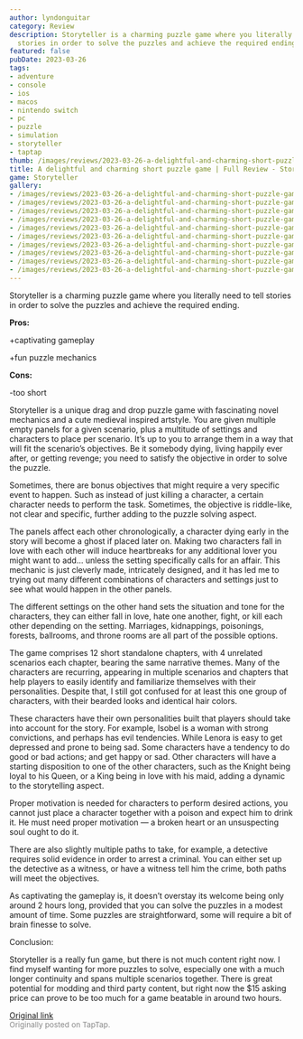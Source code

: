 ```yaml
---
author: lyndonguitar
category: Review
description: Storyteller is a charming puzzle game where you literally need to tell
  stories in order to solve the puzzles and achieve the required ending.
featured: false
pubDate: 2023-03-26
tags:
- adventure
- console
- ios
- macos
- nintendo switch
- pc
- puzzle
- simulation
- storyteller
- taptap
thumb: /images/reviews/2023-03-26-a-delightful-and-charming-short-puzzle-game--full-review---storyteller-0.avif
title: A delightful and charming short puzzle game | Full Review - Storyteller
game: Storyteller
gallery:
- /images/reviews/2023-03-26-a-delightful-and-charming-short-puzzle-game--full-review---storyteller-0.avif
- /images/reviews/2023-03-26-a-delightful-and-charming-short-puzzle-game--full-review---storyteller-1.avif
- /images/reviews/2023-03-26-a-delightful-and-charming-short-puzzle-game--full-review---storyteller-2.avif
- /images/reviews/2023-03-26-a-delightful-and-charming-short-puzzle-game--full-review---storyteller-3.avif
- /images/reviews/2023-03-26-a-delightful-and-charming-short-puzzle-game--full-review---storyteller-4.avif
- /images/reviews/2023-03-26-a-delightful-and-charming-short-puzzle-game--full-review---storyteller-5.avif
- /images/reviews/2023-03-26-a-delightful-and-charming-short-puzzle-game--full-review---storyteller-6.avif
- /images/reviews/2023-03-26-a-delightful-and-charming-short-puzzle-game--full-review---storyteller-7.avif
- /images/reviews/2023-03-26-a-delightful-and-charming-short-puzzle-game--full-review---storyteller-8.avif
- /images/reviews/2023-03-26-a-delightful-and-charming-short-puzzle-game--full-review---storyteller-9.avif
---
```

Storyteller is a charming puzzle game where you literally need to tell stories in order to solve the puzzles and achieve the required ending.


**Pros:**


+captivating gameplay

+fun puzzle mechanics


**Cons:**


-too short

Storyteller is a unique drag and drop puzzle game with fascinating novel mechanics and a cute medieval inspired artstyle. You are given multiple empty panels for a given scenario, plus a multitude of settings and characters to place per scenario. It’s up to you to arrange them in a way that will fit the scenario’s objectives. Be it somebody dying, living happily ever after, or getting revenge; you need to satisfy the objective in order to solve the puzzle.

Sometimes, there are bonus objectives that might require a very specific event to happen. Such as instead of just killing a character, a certain character needs to perform the task. Sometimes, the objective is riddle-like, not clear and specific, further adding to the puzzle solving aspect.

The panels affect each other chronologically, a character dying early in the story will become a ghost if placed later on. Making two characters fall in love with each other will induce heartbreaks for any additional lover you might want to add… unless the setting specifically calls for an affair. This mechanic is just cleverly made, intricately designed, and it has led me to trying out many different combinations of characters and settings just to see what would happen in the other panels.

The different settings on the other hand sets the situation and tone for the characters, they can either fall in love, hate one another, fight, or kill each other depending on the setting. Marriages, kidnappings, poisonings, forests, ballrooms, and throne rooms are all part of the possible options.

The game comprises 12 short standalone chapters, with 4 unrelated scenarios each chapter, bearing the same narrative themes. Many of the characters are recurring, appearing in multiple scenarios and chapters that help players to easily identify and familiarize themselves with their personalities. Despite that, I still got confused for at least this one group of characters, with their bearded looks and identical hair colors.

These characters have their own personalities built that players should take into account for the story. For example, Isobel is a woman with strong convictions, and perhaps has evil tendencies. While Lenora is easy to get depressed and prone to being sad. Some characters have a tendency to do good or bad actions; and get happy or sad. Other characters will have a starting disposition to one of the other characters, such as the Knight being loyal to his Queen, or a King being in love with his maid, adding a dynamic to the storytelling aspect.

Proper motivation is needed for characters to perform desired actions, you cannot just place a character together with a poison and expect him to drink it. He must need proper motivation — a broken heart or an unsuspecting soul ought to do it.

There are also slightly multiple paths to take, for example, a detective requires solid evidence in order to arrest a criminal. You can either set up the detective as a witness, or have a witness tell him the crime, both paths will meet the objectives.

As captivating the gameplay is, it doesn’t overstay its welcome being only around 2 hours long, provided that you can solve the puzzles in a modest amount of time. Some puzzles are straightforward, some will require a bit of brain finesse to solve.

Conclusion:

Storyteller is a really fun game, but there is not much content right now. I find myself wanting for more puzzles to solve, especially one with a much longer continuity and spans multiple scenarios together. There is great potential for modding and third party content, but right now the $15 asking price can prove to be too much for a game beatable in around two hours.

[Original link](https://www.taptap.io/post/4901858)<br><span style="font-size: 0.95em; color: #888;">Originally posted on TapTap.</span>